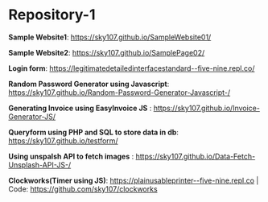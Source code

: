 # Repository-1

**Sample Website1**: https://sky107.github.io/SampleWebsite01/

**Sample Website2**: https://sky107.github.io/SamplePage02/ 

**Login form**: https://legitimatedetailedinterfacestandard--five-nine.repl.co/


**Random Password Generator using Javascript**: https://sky107.github.io/Random-Password-Generator-Javascript-/

**Generating Invoice using EasyInvoice JS** : https://sky107.github.io/Invoice-Generator-JS/

**Queryform using PHP and SQL to store data in db**: https://sky107.github.io/testform/

**Using unspalsh API to fetch images** : https://sky107.github.io/Data-Fetch-Unsplash-API-JS-/

**Clockworks(Timer using JS)**: https://plainusableprinter--five-nine.repl.co | Code: https://github.com/sky107/clockworks
 

